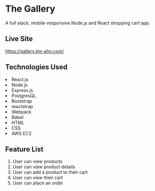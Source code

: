 # The Gallery
A full stack, mobile-responsive Node.js and React shopping cart app.

## Live Site
https://gallery.tim-ahn.com/

## Technologies Used
<li>React.js</li>
<li>Node.js</li>
<li>Express.js</li>
<li>PostgresQL</li>
<li>Bootstrap</li>
<li>reactstrap</li>
<li>Webpack</li>
<li>Babel</li>
<li>HTML</li>
<li>CSS</li>
<li>AWS EC2</li>

## Feature List
1. User can view products
2. User can view product details
3. User can add a product to their cart
4. User can view their cart
5. User can place an order
